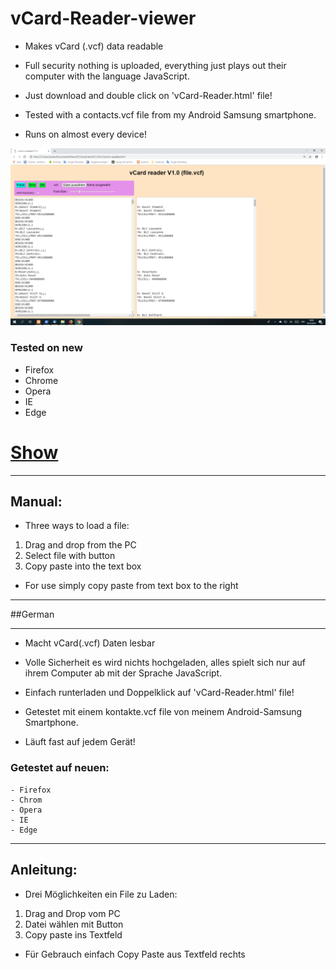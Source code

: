 # vCard-Reader-viewer

- Makes vCard (.vcf) data readable

- Full security nothing is uploaded, everything just plays out
   their computer with the language JavaScript.

- Just download and double click on 'vCard-Reader.html' file!

- Tested with a contacts.vcf file from my Android Samsung smartphone.

- Runs on almost every device!

![Bild](https://github.com/sauternic/Gif_Bilder/blob/master/vCard-Reader.png)

### Tested on new
    
- Firefox
- Chrome
- Opera
- IE
- Edge

	 
# [Show](https://sauternic.github.io/vCard-Reader-viewer/)


----


## Manual:

- Three ways to load a file:

1. Drag and drop from the PC
2. Select file with button
3. Copy paste into the text box

- For use simply copy paste from text box to the right

----

##German

----

- Macht vCard(.vcf) Daten lesbar   

- Volle Sicherheit es wird nichts hochgeladen, alles spielt sich nur auf  
  ihrem Computer ab mit der Sprache JavaScript.   

- Einfach runterladen und Doppelklick auf 'vCard-Reader.html' file!

- Getestet mit einem kontakte.vcf file von meinem Android-Samsung Smartphone.   

- Läuft fast auf jedem Gerät!   

### Getestet auf neuen:
    
    - Firefox
    - Chrom
    - Opera
    - IE
    - Edge


----


## Anleitung:   

- Drei Möglichkeiten ein File zu Laden:   

1. Drag and Drop vom PC   
2. Datei wählen mit Button   
3. Copy paste ins Textfeld    

- Für Gebrauch einfach Copy Paste aus Textfeld rechts
